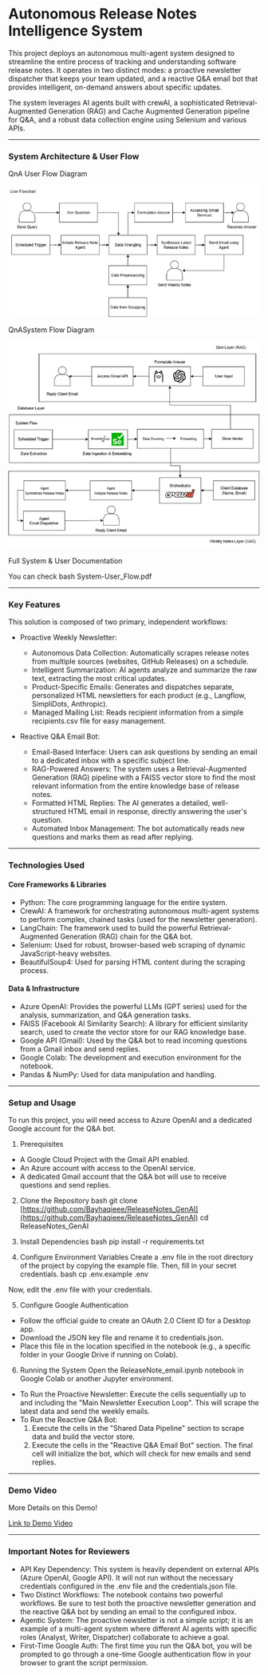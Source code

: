 # Autonomous Release Notes Intelligence System

This project deploys an autonomous multi-agent system designed to streamline the entire process of tracking and understanding software release notes. It operates in two distinct modes: a proactive newsletter dispatcher that keeps your team updated, and a reactive Q&A email bot that provides intelligent, on-demand answers about specific updates.

The system leverages AI agents built with crewAI, a sophisticated Retrieval-Augmented Generation (RAG) and Cache Augmented Generation pipeline for Q&A, and a robust data collection engine using Selenium and various APIs.

---

### System Architecture & User Flow

QnA User Flow Diagram

![User Flow Diagram](https://github.com/Bayhaqieee/ReleaseNotes_GenAI/blob/main/User.jpg)

QnASystem Flow Diagram

![System Flow Diagram](https://github.com/Bayhaqieee/ReleaseNotes_GenAI/blob/main/System.jpg)

Full System & User Documentation

You can check
bash
System-User_Flow.pdf

---

### Key Features

This solution is composed of two primary, independent workflows:

* Proactive Weekly Newsletter:
    * Autonomous Data Collection: Automatically scrapes release notes from multiple sources (websites, GitHub Releases) on a schedule.
    * Intelligent Summarization: AI agents analyze and summarize the raw text, extracting the most critical updates.
    * Product-Specific Emails: Generates and dispatches separate, personalized HTML newsletters for each product (e.g., Langflow, SimpliDots, Anthropic).
    * Managed Mailing List: Reads recipient information from a simple recipients.csv file for easy management.

* Reactive Q&A Email Bot:
    * Email-Based Interface: Users can ask questions by sending an email to a dedicated inbox with a specific subject line.
    * RAG-Powered Answers: The system uses a Retrieval-Augmented Generation (RAG) pipeline with a FAISS vector store to find the most relevant information from the entire knowledge base of release notes.
    * Formatted HTML Replies: The AI generates a detailed, well-structured HTML email in response, directly answering the user's question.
    * Automated Inbox Management: The bot automatically reads new questions and marks them as read after replying.

---

### Technologies Used

#### Core Frameworks & Libraries
* Python: The core programming language for the entire system.
* CrewAI: A framework for orchestrating autonomous multi-agent systems to perform complex, chained tasks (used for the newsletter generation).
* LangChain: The framework used to build the powerful Retrieval-Augmented Generation (RAG) chain for the Q&A bot.
* Selenium: Used for robust, browser-based web scraping of dynamic JavaScript-heavy websites.
* BeautifulSoup4: Used for parsing HTML content during the scraping process.

#### Data & Infrastructure
* Azure OpenAI: Provides the powerful LLMs (GPT series) used for the analysis, summarization, and Q&A generation tasks.
* FAISS (Facebook AI Similarity Search): A library for efficient similarity search, used to create the vector store for our RAG knowledge base.
* Google API (Gmail): Used by the Q&A bot to read incoming questions from a Gmail inbox and send replies.
* Google Colab: The development and execution environment for the notebook.
* Pandas & NumPy: Used for data manipulation and handling.

---

### Setup and Usage

To run this project, you will need access to Azure OpenAI and a dedicated Google account for the Q&A bot.

1. Prerequisites
* A Google Cloud Project with the Gmail API enabled.
* An Azure account with access to the OpenAI service.
* A dedicated Gmail account that the Q&A bot will use to receive questions and send replies.

2. Clone the Repository
bash
git clone [https://github.com/Bayhaqieee/ReleaseNotes_GenAI](https://github.com/Bayhaqieee/ReleaseNotes_GenAI)
cd ReleaseNotes_GenAI


3. Install Dependencies
bash
pip install -r requirements.txt


4. Configure Environment Variables
Create a .env file in the root directory of the project by copying the example file. Then, fill in your secret credentials.
bash
cp .env.example .env

Now, edit the .env file with your credentials.

5. Configure Google Authentication
* Follow the official guide to create an OAuth 2.0 Client ID for a Desktop app.
* Download the JSON key file and rename it to credentials.json.
* Place this file in the location specified in the notebook (e.g., a specific folder in your Google Drive if running on Colab).

6. Running the System
Open the ReleaseNote_email.ipynb notebook in Google Colab or another Jupyter environment.

* To Run the Proactive Newsletter: Execute the cells sequentially up to and including the "Main Newsletter Execution Loop". This will scrape the latest data and send the weekly emails.
* To Run the Reactive Q&A Bot:
    1.  Execute the cells in the "Shared Data Pipeline" section to scrape data and build the vector store.
    2.  Execute the cells in the "Reactive Q&A Email Bot" section. The final cell will initialize the bot, which will check for new emails and send replies.

---

### Demo Video

More Details on this Demo!

[Link to Demo Video](https://youtu.be/HG42WWrw4IU)

---

### Important Notes for Reviewers

* API Key Dependency: This system is heavily dependent on external APIs (Azure OpenAI, Google API). It will not run without the necessary credentials configured in the .env file and the credentials.json file.
* Two Distinct Workflows: The notebook contains two powerful workflows. Be sure to test both the proactive newsletter generation and the reactive Q&A bot by sending an email to the configured inbox.
* Agentic System: The proactive newsletter is not a simple script; it is an example of a multi-agent system where different AI agents with specific roles (Analyst, Writer, Dispatcher) collaborate to achieve a goal.
* First-Time Google Auth: The first time you run the Q&A bot, you will be prompted to go through a one-time Google authentication flow in your browser to grant the script permission.
